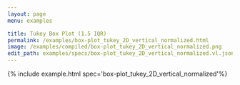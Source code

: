 ```yaml
---
layout: page
menu: examples

title: Tukey Box Plot (1.5 IQR)
permalink: /examples/box-plot_tukey_2D_vertical_normalized.html
image: /examples/compiled/box-plot_tukey_2D_vertical_normalized.png
edit_path: examples/specs/box-plot_tukey_2D_vertical_normalized.vl.json
---
```




{% include example.html spec='box-plot_tukey_2D_vertical_normalized'%}
